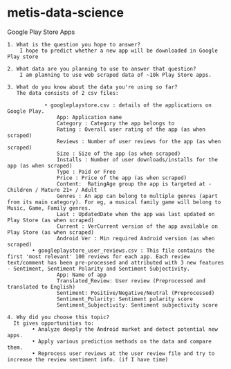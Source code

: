 # metis-data-science
Google Play Store Apps

    1. What is the question you hope to answer?
		I hope to predict whether a new app will be downloaded in Google Play store
	
    2. What data are you planning to use to answer that question?
		I am planning to use web scraped data of ~10k Play Store apps.
		
    3. What do you know about the data you're using so far?
	   The data consists of 2 csv files:
	
				• googleplaystore.csv : details of the applications on Google Play. 
					App: Application name
					Category : Category the app belongs to
					Rating : Overall user rating of the app (as when scraped)
					Reviews : Number of user reviews for the app (as when scraped)
					Size : Size of the app (as when scraped)
					Installs : Number of user downloads/installs for the app (as when scraped)
					Type : Paid or Free
					Price : Price of the app (as when scraped)
					Content:  RatingAge group the app is targeted at - Children / Mature 21+ / Adult
					Genres : An app can belong to multiple genres (apart from its main category). For eg, a musical family game will belong to Music, Game, Family genres.
					Last : UpdatedDate when the app was last updated on Play Store (as when scraped)
					Current : VerCurrent version of the app available on Play Store (as when scraped)
					Android Ver : Min required Android version (as when scraped)
			• googleplaystore_user_reviews.csv : This file contains the first 'most relevant' 100 reviews for each app. Each review text/comment has been pre-processed and attributed with 3 new features - Sentiment, Sentiment Polarity and Sentiment Subjectivity.
					App: Name of app
					Translated_Review: User review (Preprocessed and translated to English)
					Sentiment: Positive/Negative/Neutral (Preprocessed)
					Sentiment_Polarity: Sentiment polarity score
					Sentiment_Subjectivity: Sentiment subjectivity score
					
    4. Why did you choose this topic?
	  It gives opportunities to:
		    • Analyze deeply the Android market and detect potential new apps. 
			• Apply various prediction methods on the data and compare them.
			• Reprocess user reviews at the user review file and try to increase the review sentiment info. (if I have time)
		
	

